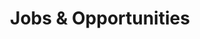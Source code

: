---
title: "Jobs & Opportunities"
backgroundImage: "https://iiif.digitalcommonwealth.org/iiif/2/commonwealth:3f463366g/1292,3248,8404,3417/1200,/0/default.jpg"
cardImage: "https://iiif.digitalcommonwealth.org/iiif/2/commonwealth:3f4634466/2291,2158,3532,2116/1200,/0/default.jpg"
description : "Information about open jobs at LMEC"
aliases:
    - /about/jobs
weight: "7"
type: "jobs"
---